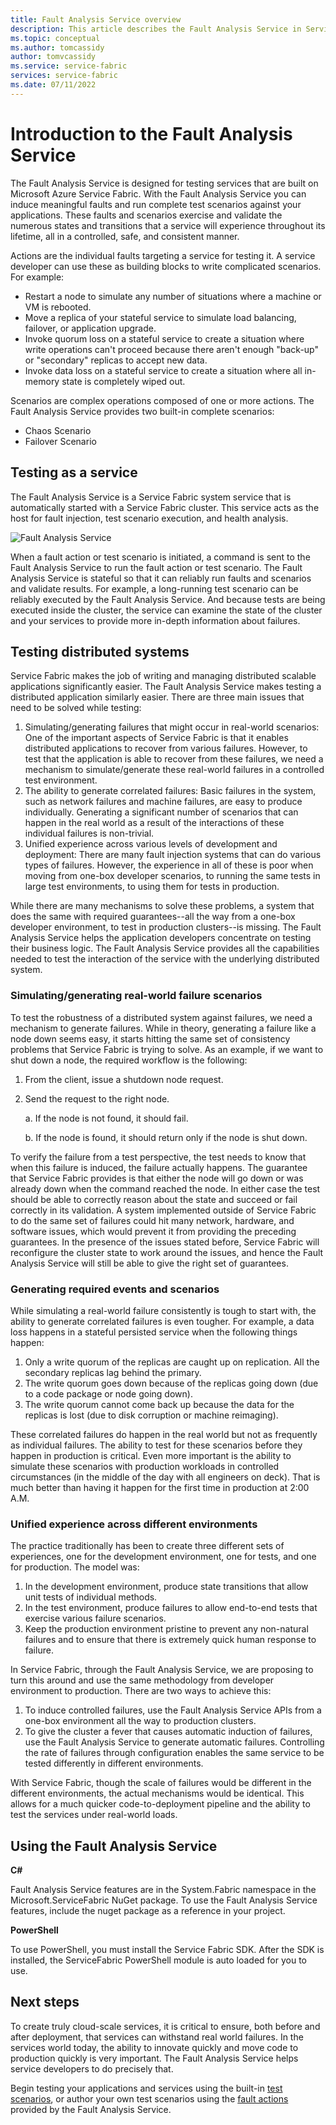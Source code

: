 ```yaml
---
title: Fault Analysis Service overview 
description: This article describes the Fault Analysis Service in Service Fabric for inducing faults and running test scenarios against your services.
ms.topic: conceptual
ms.author: tomcassidy
author: tomvcassidy
ms.service: service-fabric
services: service-fabric
ms.date: 07/11/2022
---
```


# Introduction to the Fault Analysis Service
The Fault Analysis Service is designed for testing services that are built on Microsoft Azure Service Fabric. With the Fault Analysis Service you can induce meaningful faults and run complete test scenarios against your applications. These faults and scenarios exercise and validate the numerous states and transitions that a service will experience throughout its lifetime, all in a controlled, safe, and consistent manner.

Actions are the individual faults targeting a service for testing it. A service developer can use these as building blocks to write complicated scenarios. For example:

* Restart a node to simulate any number of situations where a machine or VM is rebooted.
* Move a replica of your stateful service to simulate load balancing, failover, or application upgrade.
* Invoke quorum loss on a stateful service to create a situation where write operations can't proceed because there aren't enough "back-up" or "secondary" replicas to accept new data.
* Invoke data loss on a stateful service to create a situation where all in-memory state is completely wiped out.

Scenarios are complex operations composed of one or more actions. The Fault Analysis Service provides two built-in complete scenarios:

* Chaos Scenario
* Failover Scenario

## Testing as a service
The Fault Analysis Service is a Service Fabric system service that is automatically started with a Service Fabric cluster. This service acts as the host for fault injection, test scenario execution, and health analysis. 

![Fault Analysis Service][0]

When a fault action or test scenario is initiated, a command is sent to the Fault Analysis Service to run the fault action or test scenario. The Fault Analysis Service is stateful so that it can reliably run faults and scenarios and validate results. For example, a long-running test scenario can be reliably executed by the Fault Analysis Service. And because tests are being executed inside the cluster, the service can examine the state of the cluster and your services to provide more in-depth information about failures.

## Testing distributed systems
Service Fabric makes the job of writing and managing distributed scalable applications significantly easier. The Fault Analysis Service makes testing a distributed application similarly easier. There are three main issues that need to be solved while testing:

1. Simulating/generating failures that might occur in real-world scenarios: One of the important aspects of Service Fabric is that it enables distributed applications to recover from various failures. However, to test that the application is able to recover from these failures, we need a mechanism to simulate/generate these real-world failures in a controlled test environment.
1. The ability to generate correlated failures: Basic failures in the system, such as network failures and machine failures, are easy to produce individually. Generating a significant number of scenarios that can happen in the real world as a result of the interactions of these individual failures is non-trivial.
1. Unified experience across various levels of development and deployment: There are many fault injection systems that can do various types of failures. However, the experience in all of these is poor when moving from one-box developer scenarios, to running the same tests in large test environments, to using them for tests in production.

While there are many mechanisms to solve these problems, a system that does the same with required guarantees--all the way from a one-box developer environment, to test in production clusters--is missing. The Fault Analysis Service helps the application developers concentrate on testing their business logic. The Fault Analysis Service provides all the capabilities needed to test the interaction of the service with the underlying distributed system.

### Simulating/generating real-world failure scenarios
To test the robustness of a distributed system against failures, we need a mechanism to generate failures. While in theory, generating a failure like a node down seems easy, it starts hitting the same set of consistency problems that Service Fabric is trying to solve. As an example, if we want to shut down a node, the required workflow is the following:

1. From the client, issue a shutdown node request.
1. Send the request to the right node.
   
    a. If the node is not found, it should fail.
   
    b. If the node is found, it should return only if the node is shut down.

To verify the failure from a test perspective, the test needs to know that when this failure is induced, the failure actually happens. The guarantee that Service Fabric provides is that either the node will go down or was already down when the command reached the node. In either case the test should be able to correctly reason about the state and succeed or fail correctly in its validation. A system implemented outside of Service Fabric to do the same set of failures could hit many network, hardware, and software issues, which would prevent it from providing the preceding guarantees. In the presence of the issues stated before, Service Fabric will reconfigure the cluster state to work around the issues, and hence the Fault Analysis Service will still be able to give the right set of guarantees.

### Generating required events and scenarios
While simulating a real-world failure consistently is tough to start with, the ability to generate correlated failures is even tougher. For example, a data loss happens in a stateful persisted service when the following things happen:

1. Only a write quorum of the replicas are caught up on replication. All the secondary replicas lag behind the primary.
1. The write quorum goes down because of the replicas going down (due to a code package or node going down).
1. The write quorum cannot come back up because the data for the replicas is lost (due to disk corruption or machine reimaging).

These correlated failures do happen in the real world but not as frequently as individual failures. The ability to test for these scenarios before they happen in production is critical. Even more important is the ability to simulate these scenarios with production workloads in controlled circumstances (in the middle of the day with all engineers on deck). That is much better than having it happen for the first time in production at 2:00 A.M.

### Unified experience across different environments
The practice traditionally has been to create three different sets of experiences, one for the development environment, one for tests, and one for production. The model was:

1. In the development environment, produce state transitions that allow unit tests of individual methods.
1. In the test environment, produce failures to allow end-to-end tests that exercise various failure scenarios.
1. Keep the production environment pristine to prevent any non-natural failures and to ensure that there is extremely quick human response to failure.

In Service Fabric, through the Fault Analysis Service, we are proposing to turn this around and use the same methodology from developer environment to production. There are two ways to achieve this:

1. To induce controlled failures, use the Fault Analysis Service APIs from a one-box environment all the way to production clusters.
1. To give the cluster a fever that causes automatic induction of failures, use the Fault Analysis Service to generate automatic failures. Controlling the rate of failures through configuration enables the same service to be tested differently in different environments.

With Service Fabric, though the scale of failures would be different in the different environments, the actual mechanisms would be identical. This allows for a much quicker code-to-deployment pipeline and the ability to test the services under real-world loads.

## Using the Fault Analysis Service
**C#**

Fault Analysis Service features are in the System.Fabric namespace in the Microsoft.ServiceFabric NuGet package. To use the Fault Analysis Service features, include the nuget package as a reference in your project.

**PowerShell**

To use PowerShell, you must install the Service Fabric SDK. After the SDK is installed, the ServiceFabric PowerShell module is auto loaded for you to use.

## Next steps
To create truly cloud-scale services, it is critical to ensure, both before and after deployment, that services can withstand real world failures. In the services world today, the ability to innovate quickly and move code to production quickly is very important. The Fault Analysis Service helps service developers to do precisely that.

Begin testing your applications and services using the built-in [test scenarios](service-fabric-testability-scenarios.md), or author your own test scenarios using the [fault actions](service-fabric-testability-actions.md) provided by the Fault Analysis Service.

<!--Image references-->
[0]: ./media/service-fabric-testability-overview/faultanalysisservice.png
